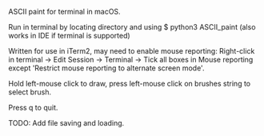 ASCII paint for terminal in macOS.

Run in terminal by locating directory and using $ python3 ASCII_paint (also works in IDE if terminal is supported)

Written for use in iTerm2, may need to enable mouse reporting:
Right-click in terminal -> Edit Session -> Terminal -> Tick all boxes in Mouse reporting except 'Restrict mouse reporting to alternate screen mode'.

Hold left-mouse click to draw, press left-mouse click on brushes string to select brush.

Press q to quit.


TODO: Add file saving and loading.
